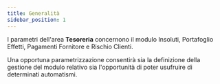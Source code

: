 ```yaml
---
title: Generalità
sidebar_position: 1
---
```


I parametri dell'area **Tesoreria** concernono il modulo Insoluti, Portafoglio Effetti, Pagamenti Fornitore e Rischio Clienti.

Una opportuna parametrizzazione consentirà sia la definizione della gestione del modulo relativo sia l'opportunità di poter usufruire di determinati automatismi. 